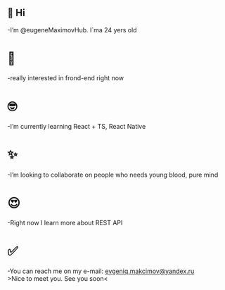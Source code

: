 ## 👋 Hi 
-I’m @eugeneMaximovHub. I`ma 24 yers old

# 👀 
-really interested in frond-end right now

# 🤓 
-I’m currently learning React + TS, React Native

# ✨ 
-I’m looking to collaborate on people who needs young blood, pure mind

# 😍
-Right now I learn more about REST API

# ✅ 
-You can reach me on my e-mail: evgeniq.makcimov@yandex.ru<br>
  &gt;Nice to meet you. See you soon&lt;
  
<!---
eugeneMaximovHub/eugeneMaximovHub is a ✨ special ✨ repository because its `README.md` (this file) appears on your GitHub profile.
You can click the Preview link to take a look at your changes.
--->
